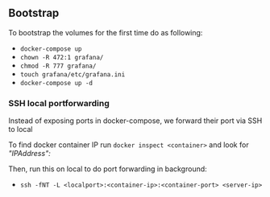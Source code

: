 
## Bootstrap
To bootstrap the volumes for the first time do as following:
- `docker-compose up`
- `chown -R 472:1 grafana/`
- `chmod -R 777 grafana/`
- `touch grafana/etc/grafana.ini`
- `docker-compose up -d`

### SSH local portforwarding
Instead of exposing ports in docker-compose, we forward their port via SSH to local

To find docker container IP run `docker inspect <container>` and look for _"IPAddress":_

Then, run this on local to do port forwarding in background:
-  `ssh -fNT -L <localport>:<container-ip>:<container-port> <server-ip>`
